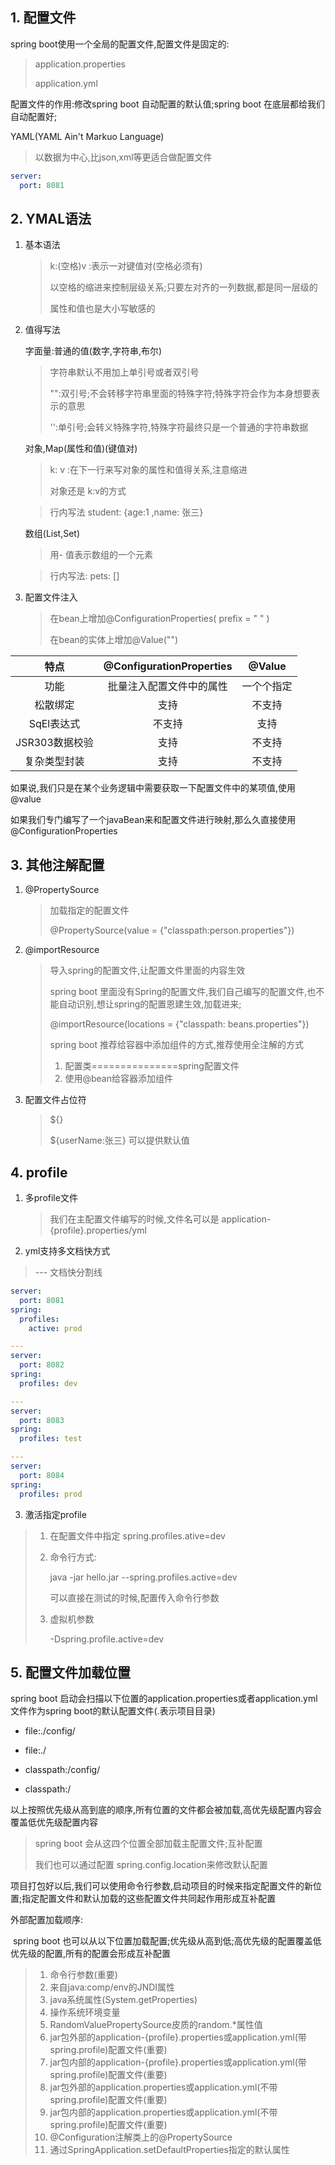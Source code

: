 ## 1. 配置文件

spring boot使用一个全局的配置文件,配置文件是固定的:

> application.properties
>
> application.yml

配置文件的作用:修改spring boot 自动配置的默认值;spring boot 在底层都给我们自动配置好;

YAML(YAML Ain't Markuo Language)

> 以数据为中心,比json,xml等更适合做配置文件

```yml
server:
  port: 8081
```

## 2. YMAL语法
1. 基本语法

   > k:(空格)v :表示一对键值对(空格必须有)
   >
   > 以空格的缩进来控制层级关系;只要左对齐的一列数据,都是同一层级的
   >
   > 属性和值也是大小写敏感的

2. 值得写法

   字面量:普通的值(数字,字符串,布尔)

   > 字符串默认不用加上单引号或者双引号
   >
   > "":双引号;不会转移字符串里面的特殊字符;特殊字符会作为本身想要表示的意思
   >
   > '':单引号;会转义特殊字符,特殊字符最终只是一个普通的字符串数据

   对象,Map(属性和值)(键值对)

   > k: v :在下一行来写对象的属性和值得关系,注意缩进
   >
   > 对象还是 k:v的方式

   > 行内写法 student: {age:1 ,name: 张三}

   数组(List,Set)

   > 用- 值表示数组的一个元素

   >行内写法: pets: []

3. 配置文件注入

   > 在bean上增加@ConfigurationProperties( prefix = " " )
   >
   > 在bean的实体上增加@Value("")

 

|      特点      | @ConfigurationProperties |   @Value   |
| :------------: | :----------------------: | :--------: |
|      功能      | 批量注入配置文件中的属性 | 一个个指定 |
|    松散绑定    |           支持           |   不支持   |
|   SqEl表达式   |          不支持          |    支持    |
| JSR303数据校验 |           支持           |   不支持   |
|  复杂类型封装  |           支持           |   不支持   |

如果说,我们只是在某个业务逻辑中需要获取一下配置文件中的某项值,使用@value

如果我们专门编写了一个javaBean来和配置文件进行映射,那么久直接使用@ConfigurationProperties

## 3. 其他注解配置

1. @PropertySource

   > 加载指定的配置文件
   >
   > @PropertySource(value = {"classpath:person.properties"})

2. @importResource

   > 导入spring的配置文件,让配置文件里面的内容生效
   >
   > spring boot 里面没有Spring的配置文件,我们自己编写的配置文件,也不能自动识别,想让spring的配置恩建生效,加载进来;
   >
   > @importResource(locations = {"classpath: beans.properties"})
   >
   > spring boot 推荐给容器中添加组件的方式,推荐使用全注解的方式
   >
   > 1. 配置类===============spring配置文件
   > 2. 使用@bean给容器添加组件

3. 配置文件占位符 

   > ${}
   >
   > ${userName:张三}  可以提供默认值

## 4. profile

1. 多profile文件

   > 我们在主配置文件编写的时候,文件名可以是 application-{profile}.properties/yml

2.  yml支持多文档快方式

   > --- 文档快分割线

   ```yml
   server:
     port: 8081
   spring:
     profiles:
       active: prod
   
   ---
   server:
     port: 8082
   spring:
     profiles: dev
   
   ---
   server:
     port: 8083
   spring:
     profiles: test
   
   ---
   server:
     port: 8084
   spring:
     profiles: prod
   ```

   

3.  激活指定profile

   > 1. 在配置文件中指定 spring.profiles.ative=dev
   >
   > 2. 命令行方式:
   >
   >    java -jar hello.jar --spring.profiles.active=dev
   >
   >    可以直接在测试的时候,配置传入命令行参数
   >
   > 3. 虚拟机参数
   >
   >    -Dspring.profile.active=dev

## 5. 配置文件加载位置

spring boot 启动会扫描以下位置的application.properties或者application.yml文件作为spring boot的默认配置文件(.表示项目目录)

- file:./config/

- file:./

- classpath:/config/

- classpath:/

以上按照优先级从高到底的顺序,所有位置的文件都会被加载,高优先级配置内容会覆盖低优先级配置内容

> spring boot 会从这四个位置全部加载主配置文件;互补配置
>
> 我们也可以通过配置 spring.config.location来修改默认配置

项目打包好以后,我们可以使用命令行参数,启动项目的时候来指定配置文件的新位置;指定配置文件和默认加载的这些配置文件共同起作用形成互补配置

外部配置加载顺序:

​	spring boot 也可以从以下位置加载配置;优先级从高到低;高优先级的配置覆盖低优先级的配置,所有的配置会形成互补配置

> 1. 命令行参数(重要)
> 2. 来自java:comp/env的JNDI属性
> 3. java系统属性(System.getProperties)
> 4. 操作系统环境变量
> 5. RandomValuePropertySource皮质的random.*属性值
> 6. jar包外部的application-{profile}.properties或application.yml(带spring.profile)配置文件(重要)
> 7. jar包内部的application-{profile}.properties或application.yml(带spring.profile)配置文件(重要)
> 8. jar包外部的application.properties或application.yml(不带spring.profile)配置文件(重要)
> 9. jar包内部的application.properties或application.yml(不带spring.profile)配置文件(重要)
> 10. @Configuration注解类上的@PropertySource
> 11. 通过SpringApplication.setDefaultProperties指定的默认属性